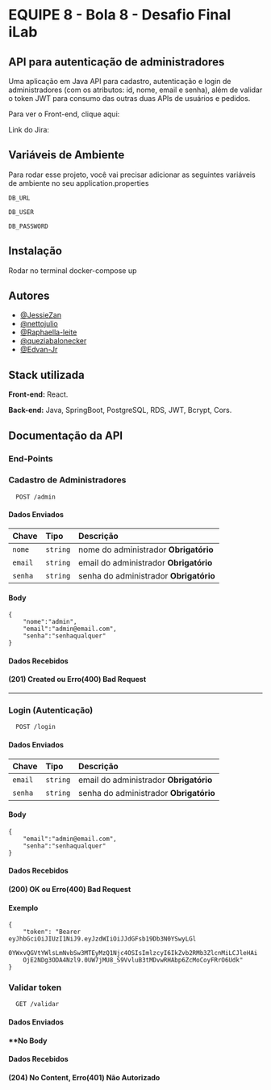 # EQUIPE 8 - Bola 8 - Desafio Final iLab

## API para autenticação de administradores

Uma aplicação em Java API para cadastro, autenticação e login de administradores (com os atributos: id, nome,
email e senha), além de validar o token JWT para consumo das outras duas APIs de usuários e pedidos.

Para ver o Front-end, clique aqui: 

Link do Jira: 

## Variáveis de Ambiente

Para rodar esse projeto, você vai precisar adicionar as seguintes variáveis de ambiente no seu 
application.properties

`DB_URL`

`DB_USER`

`DB_PASSWORD`

## Instalação
Rodar no terminal
docker-compose up

## Autores

- [@JessieZan](https://www.github.com/JessieZan)
- [@nettojulio](https://www.github.com/nettojulio)
- [@Raphaella-leite](https://github.com/Raphaella-leite)
- [@queziabalonecker](https://github.com/queziabalonecker)
- [@Edvan-Jr](https://github.com/Edvan-Jr)
## Stack utilizada

**Front-end:** React.

**Back-end:** Java, SpringBoot, PostgreSQL, RDS, JWT, Bcrypt, Cors.


## Documentação da API

### End-Points

### Cadastro de Administradores

```http
  POST /admin
```

#### Dados Enviados

| Chave   | Tipo       | Descrição                           |
| :---------- | :--------- | :---------------------------------- |
| `nome` | `string` | nome do administrador **Obrigatório** |
| `email` | `string` | email do administrador **Obrigatório** |
| `senha` | `string` | senha do administrador **Obrigatório** |


#### Body
```http
{
	"nome":"admin",
	"email":"admin@email.com",
	"senha":"senhaqualquer"
}
```

#### Dados Recebidos

#### (201) Created ou Erro(400) Bad Request

---


### Login (Autenticação)

```http
  POST /login
```

#### Dados Enviados

| Chave   | Tipo       | Descrição                                   |
| :---------- | :--------- | :------------------------------------------ |
| `email` | `string` | email do administrador **Obrigatório** |
| `senha` | `string` | senha do administrador **Obrigatório** |

#### Body
```http
{
	"email":"admin@email.com",
	"senha":"senhaqualquer"
}
```

#### Dados Recebidos

#### (200) OK ou Erro(400) Bad Request

#### Exemplo
```http
{
	"token": "Bearer eyJhbGciOiJIUzI1NiJ9.eyJzdWIiOiJJdGFsb19Db3N0YSwyLGl
    0YWxvQGVtYWlsLmNvbSw3MTEyMzQ1Njc4OSIsImlzcyI6IkZvb2RMb3ZlcnMiLCJleHAi
    OjE2NDg3ODA4Nzl9.0UW7jMU8_S9VvluB3tMDvwRHAbp6ZcMoCoyFRrO6Udk"
}
```

### Validar token

```http
  GET /validar
```

#### Dados Enviados

#### **No Body

#### Dados Recebidos

#### (204) No Content, Erro(401) Não Autorizado
